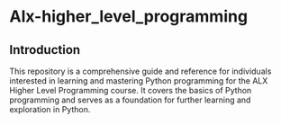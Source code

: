 # Alx-higher_level_programming
## Introduction
This repository is a comprehensive guide and reference for individuals interested in learning and mastering Python programming for the ALX Higher Level Programming course. It covers the basics of Python programming and serves as a foundation for further learning and exploration in Python.